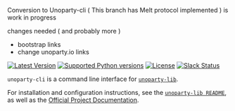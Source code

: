 Conversion to Unoparty-cli ( This branch has Melt protocol implemented )
is work in progress

changes needed ( and probably more )
- bootstrap links
- change unoparty.io links

[![Latest Version](https://pypip.in/version/unoparty-cli/badge.svg)](https://pypi.python.org/pypi/unoparty-cli/)
[![Supported Python versions](https://pypip.in/py_versions/unoparty-cli/badge.svg)](https://pypi.python.org/pypi/unoparty-cli/)
[![License](https://pypip.in/license/unoparty-cli/badge.svg)](https://pypi.python.org/pypi/unoparty-cli/)
[![Slack Status](http://slack.unoparty.io/badge.svg)](http://slack.unoparty.io)

`unoparty-cli` is a command line interface for [`unoparty-lib`](https://github.com/terhnt/unoparty-lib).

For installation and configuration instructions, see the [`unoparty-lib README`](https://github.com/terhnt/unoparty-lib), as well as the [Official Project Documentation](http://counterparty.io/docs/).

